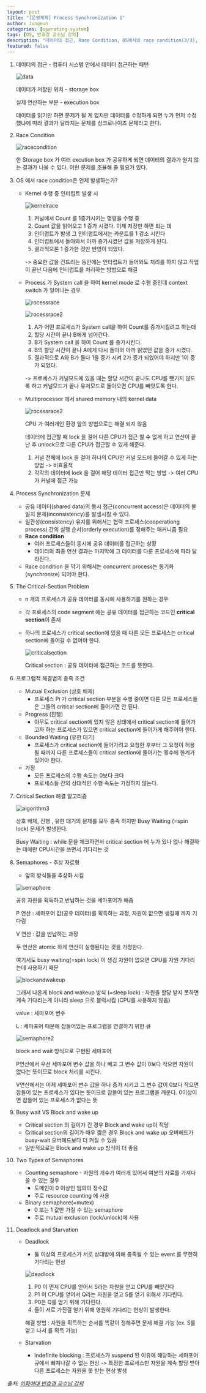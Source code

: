 ```yaml
---
layout: post
title: "[운영체제] Process Synchronization 1"
author: Jungeun
categories: [operating-system]
tags: [OS, 반효경 교수님 강의]
description: "데이터의 접근, Race Condition, OS에서의 race condition(3/3), Example of a Race Condition, The Critical-Section Problem, OS에서 race condition(1/3), If you preempt CPU while in kernel mode…, Initial Attempts to Solve Problem, 프로그램적 해결법의 충족조건, Algorithm 1, Algorithm2, Algorithm3(Peterson's Algorithm), Synchronization Hardware, Semaphores, Critical Section of n Processes, Block / Wakeup Implementation, Implementation, Two Types of Semaphores, Deadlock and Starvation, Dining-Philosophers Problem"
featured: false
---
```


1. 데이터의 접근 - 컴퓨터 시스템 안에서 데이터 접근하는 패턴

   ![data](/assets/images/operating-system/data.png)

   데이터가 저장된 위치 - storage box

   실제 연산하는 부분 - execution box

   데이터를 읽기만 하면 문제가 될 게 없지만 데이터를 수정하게 되면 누가 먼저 수정했냐에 따라 결과가 달라지는 문제를 싱크로나이즈 문제라고 한다.

2. Race Condition

   ![racecondition](/assets/images/operating-system/racecondition.png)

   한 Storage box 가 여러 excution box 가 공유하게 되면 데이터의 결과가 원치 않는 결과가 나올 수 있다. 이런 문제를 조율해 줄 필요가 있다. 

3. OS 에서 race condition은 언제 발생하는가?

   - Kernel 수행 중 인터럽트 발생 시

     ![kernelrace](/assets/images/operating-system/kernelrace.png)

     1. 커널에서 Count 를 1증가시키는 명령을 수행 중 
     2. Count 값을 읽어오고 1 증가 시켰다. 이제 저장만 하면 되는 데 
     3. 인터럽트가 발생 그 인터럽트에서는 카운트를 1 감소 시킨다
     4. 인터럽트에서 돌아와서 아까 증가시켰던 값을 저장하게 된다.
     5. 결과적으론 1 증가한 것만 반영이 되었다. 

     -> 중요한 값을 건드리는 동안에는 인터럽트가 들어와도 처리를 하지 않고 작업이 끝난 다음에 인터럽트를 처리하는 방법으로 해결

   - Process 가 System call 을 하여 kernel mode 로 수행 중인데 context switch 가 일어나는 경우

     ![rocessrace](/assets/images/operating-system/processrace.png)

     ![rocessrace2](/assets/images/operating-system/processrace2.png)

     1. A가 어떤 프로세스가 System call을 하여 Count를 증가시킬려고 하는데
     2. 할당 시간이 끝나 B에게 넘어간다. 
     3. B가 System call 을 하여 Count 를 증가시킨다.
     4. B의 할당 시간이 끝나 A에게 다시 돌아와 아까 읽었던 값을 증가 시켰다.
     5. 결과적으로 A와 B가 둘다 1을 증가 시켜 2가 증가 되었어야 하지만 1이 증가 되었다. 

     -> 프로세스가 커널모드에 있을 때는 할당 시간이 끝나도 CPU를 뺏기지 않도록 하고 커널모드가 끝나 유저모드로 돌아오면 CPU를 빼앗도록 한다. 

   - Multiprocessor 에서 shared memory 내의 kernel data

     ![rocessrace2](/assets/images/operating-system/multirace.png)

     CPU 가 여러개인 환경 앞의 방법으로는 해결 되지 않음

     데이터에 접근할 때  lock 을 걸어 다른 CPU가 접근 할 수 없게 하고 연산이 끝난 후 unlock으로 다른 CPU가 접근할 수 있게 해준다.

     1. 커널 전체에 lock 을 걸어 하나의 CPU만 커널 모드에 들어갈 수 있게 하는 방법 -> 비효율적
     2. 각각의 데이터에  lock 을 걸어 해당 데이터 접근만 막는 방법 -> 여러 CPU가 커널에 접근 가능

4. Process Synchronization 문제

   - 공유 데이터(shared data)의 동시 접근(concurrent access)은 데이터의 불일치 문제(inconsistency)를 발생시킬 수 있다.
   - 일관성(consistency) 유지를 위해서는 협력 프로세스(cooperationg process) 간의 실행 순서(orderly execution)를 정해주는 매커니즘 필요
   - **Race condition**
     - 여러 프로세스들이 동시에 공유 데이터를 접근하는 상황
     - 데이터의 최종 연산 결과는 마지막에 그 데이터를 다룬 프로세스에 따라 달라진다.
   - Race condition 을 막기 위해서는 concurrent process는 동기화 (synchronize) 되어야 한다.

5. The Critical-Section Problem

   - n 개의 프로세스가 공유 데이터를 동시에 사용하기를 원하는 경우

   - 각 프로세스의 code segment 에는 공유 데이터를 접근하는 코드인 **critical section**이 존재

   - 하나의 프로세스가 critical section에 있을 때 다른 모든 프로세스는 critical section에 들어갈 수 없어야 한다. 

     ![criticalsection](/assets/images/operating-system/criticalsection.png)

     Critical section : 공유 데이터에 접근하는 코드를 뜻한다. 

6. 프로그램적 해결법의 충족 조건

   - Mutual Exclusion (상호 배제)
     - 프로세스 Pi 가 critical section 부분을 수행 중이면 다른 모든 프로세스들은 그들의 critical section에 들어가면 안 된다.
   - Progress (진행)
     - 아무도 critical section에 있지 않은 상태에서 critical section에 들어가고자 하는 프로세스가 있으면 critical section에 들어가게 해주어야 한다.
   - Bounded Waiting (유한 대기)
     - 프로세스가 critical section에 들어가려고 요청한 후부터 그 요청이 허용될 때까지 다른 프로세스들이 critical section에 들어가는 횟수에 한계가 있어야 한다.
   - 가정
     - 모든 프로세스의 수행 속도는 0보다 크다
     - 프로세스들 간의 상대적인 수행 속도는 가정하지 않는다. 

7. Critical Section 해결 알고리즘

   ![algorithm3](/assets/images/operating-system/algorithm3.png)

   상호 배제, 진행 , 유한 대기의 문제를 모두 충족 하지만 Busy Waiting (=spin lock) 문제가 발생한다.

   Busy Waiting : while 문을 체크하면서 critical section 에 누가 있나 없나 해결하는 데에만 CPU시간을 쓰면서 기다리는 것

8. Semaphores - 추상 자료형

   - 앞의 방식들을 추상화 시킴

   ![semaphore](/assets/images/operating-system/semaphore.png)

   공유 자원을 획득하고 반납하는 것을 세마포어가 해줌

   P 연산 : 세마포어 값(공유 데이터)를 획득하는 과정, 자원이 없으면 생길때 까지 기다림

   V 연산 : 값을 반납하는 과정

   두 연산은 atomic 하게 연산이 실행된다는 것을 가정한다.

   여기서도 busy waiting(=spin lock) 이 생김 자원이 없으면 CPU를 자원 기다리는데 사용하기 때문

   ![blockandwakeup](/assets/images/operating-system/blockandwakeup.png)

   그래서 나온게 block and wakeup 방식 (=sleep lock) : 자원을 할당 받지 못하면 계속 기다리는게 아니라 sleep 으로 블럭시킴 (CPU를 사용하지 않음)

   value : 세마포어 변수

   L : 세마포어 때문에 잠들어있는 프로그램을 연결하기 위한 큐

   ![semaphore2](/assets/images/operating-system/semaphore2.png)

   block and wait 방식으로 구현된 세마포어 

   P연산에서 우선 세마포어 변수 값을 하나 빼고 그 변수 값이 0보다 작으면 자원이 없다는 뜻이므로 block 처리를 시킨다.

   V연산에서는 이제 세마포어 변수 값을 하나 증가 시키고 그 변수 값이 0보다 작으면 잠들어 있는 프로세스가 있다는 뜻이므로 잠들어 있는 프로그램을 깨운다. 0이상이면 잠들어 있는 프로세스가 없다는 뜻

9. Busy wait VS Block and wake up

   - Critical section 의 길이가 긴 경우 Block and wake up이 적당
   - Critical section의 길이가 매우 짧은 경우 Block and wake up 오버헤드가 busy-wait 오버헤드보다 더 커질 수 있음
   - 일반적으로는 Block and wake up 방식이 더 좋음

10. Two Types of Semaphores

    - Counting semaphore - 자원의 개수가 여러개 있어서 여분의 자료를 가져다 쓸 수 있는 경우
      - 도메인이 0 이상인 임의이 정수값
      - 주로 resource counting 에 사용
    - Binary semaphore(=mutex)
      - 0 또는 1 값만 가질 수 있는 semaphore
      - 주로 mutual exclusion (lock/unlock)에 사용

11. Deadlock and Starvation

    - Deadlock

      - 둘 이상의 프로세스가 서로 상대방에 의해 충족될 수 있는 event 를 무한히 기다리는 현상

      ![deadlock](/assets/images/operating-system/deadlock.png)

      1. P0 이 먼저 CPU를 얻어서 S라는 자원을 얻고 CPU를 빼앗긴다
      2. P1 이 CPU를 얻어서 Q라는 자원을 얻고 S를 얻기 위해서 기다린다.
      3. P0은 Q를 얻기 위해 기다린다. 
      4. 둘이 서로 가진걸 얻기 위해 영원히 기다리는 현상이 발생한다.

      해결 방법 : 자원을 획득하는 순서를 똑같이 정해주면 문제 해결 가능 (ex. S를 얻고 나서 를 획득 가능)

    - Starvation

      - Indefinite blocking : 프로세스가 suspend 된 이유에 해당하는 세마포어 큐에서 빠져나갈 수 없는 현상 -> 특정한 프로세스만 자원을 계속 할당 받아 다른 프로세스는 자원을 못 받는 현상 발생











*출처: [이화여대 반효경 교수님 강의]( http://www.kocw.net/home/search/kemView.do?kemId=1046323)*


